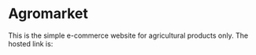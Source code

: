 # Agromarket
This is the simple e-commerce website for agricultural products only.
The hosted link is:
